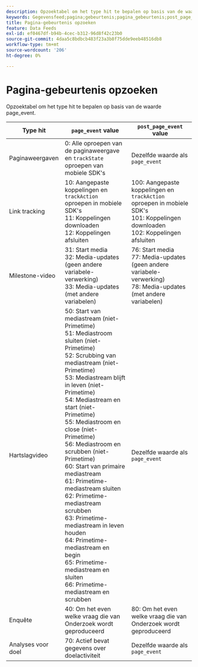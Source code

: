 ```yaml
---
description: Opzoektabel om het type hit te bepalen op basis van de waarde page_event.
keywords: Gegevensfeed;pagina;gebeurtenis;pagina_gebeurtenis;post_page_event
title: Pagina-gebeurtenis opzoeken
feature: Data Feeds
exl-id: ef0467df-b94b-4cec-b312-96d8f42c23b0
source-git-commit: 4daa5c8bdbcb483f23a3b8f75dde9eeb48516db8
workflow-type: tm+mt
source-wordcount: '206'
ht-degree: 0%

---
```


# Pagina-gebeurtenis opzoeken

Opzoektabel om het type hit te bepalen op basis van de waarde page_event.

| Type hit | `page_event` value | `post_page_event` value |
| --- | --- | --- |
| Paginaweergaven | 0: Alle oproepen van de paginaweergave en `trackState` oproepen van mobiele SDK&#39;s | Dezelfde waarde als `page_event` |
| Link tracking | 10: Aangepaste koppelingen en `trackAction` oproepen in mobiele SDK&#39;s<br>11: Koppelingen downloaden<br>12: Koppelingen afsluiten | 100: Aangepaste koppelingen en `trackAction` oproepen in mobiele SDK&#39;s<br>101: Koppelingen downloaden<br>102: Koppelingen afsluiten |
| Milestone-video | 31: Start media<br>32: Media-updates (geen andere variabele-verwerking)<br>33: Media-updates (met andere variabelen) | 76: Start media<br>77: Media-updates (geen andere variabele-verwerking)<br>78: Media-updates (met andere variabelen) |
| Hartslagvideo | 50: Start van mediastream (niet-Primetime)<br>51: Mediastroom sluiten (niet-Primetime)<br>52: Scrubbing van mediastream (niet-Primetime)<br>53: Mediastream blijft in leven (niet-Primetime)<br>54: Mediastream en start (niet-Primetime)<br>55: Mediastroom en close (niet-Primetime)<br>56: Mediastroom en scrubben (niet-Primetime)<br>60: Start van primaire mediastream<br>61: Primetime-mediastream sluiten<br>62: Primetime-mediastream scrubben<br>63: Primetime-mediastream in leven houden<br>64: Primetime-mediastream en begin<br>65: Primetime-mediastream en sluiten<br>66: Primetime-mediastream en scrubben | Dezelfde waarde als `page_event` |
| Enquête | 40: Om het even welke vraag die van Onderzoek wordt geproduceerd | 80: Om het even welke vraag die van Onderzoek wordt geproduceerd |
| Analyses voor doel | 70: Actief bevat gegevens over doelactiviteit | Dezelfde waarde als `page_event` |
